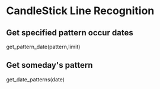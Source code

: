 # CandleStick Line Recognition 


## Get specified pattern occur dates
get_pattern_date(pattern,limit)

## Get someday's pattern
get_date_patterns(date)